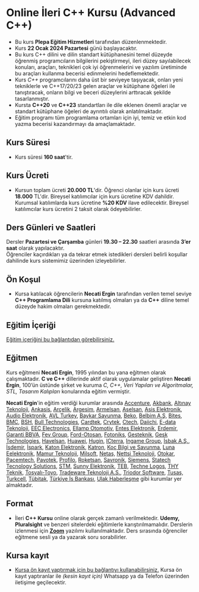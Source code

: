 # Online İleri C++ Kursu (Advanced C++)

+ Bu kurs __Plepa Eğitim Hizmetleri__ tarafından düzenlenmektedir.
+ Kurs __22 Ocak 2024 Pazartesi__ günü başlayacaktır.
+ Bu kurs C++ dilini ve dilin standart kütüphanesini temel düzeyde öğrenmiş programcıların bilgilerini pekiştirmeyi, ileri düzey sayılabilecek konuları, araçları, teknikleri çok iyi öğrenmelerini ve yazılım üretiminde bu araçları kullanma becerisi edinmelerini hedeflemektedir.
+ Kurs _C++_ programcılarını daha üst bir seviyeye taşıyacak, onları yeni tekniklerle ve C++17/20/23 gelen araçlar ve kütüphane öğeleri ile tanıştıracak, onların bilgi ve beceri düzeylerini arttıracak şekilde tasarlanmıştır.
+ Kursta __C++20__ ve __C++23__ standartları ile dile eklenen önemli araçlar ve standart kütüphane öğeleri de ayrıntılı olarak anlatılmaktadır.
+ Eğitim programı tüm programlama ortamları için iyi, temiz ve etkin kod yazma becerisi kazandırmayı da amaçlamaktadır.

## Kurs Süresi
+ Kurs süresi __160 saat__'tir. 

## Kurs Ücreti
+ Kursun toplam ücreti __20.000 TL__'dir. Öğrenci olanlar için kurs ücreti __18.000__ TL'dir. 
Bireysel katılımcılar için kurs ücretine KDV dahildir. 
Kurumsal katılımlarda kurs ücretine __%20 KDV__ ilave edilecektir. 
Bireysel katılımcılar kurs ücretini 2 taksit olarak ödeyebilirler.

## Ders Günleri ve Saatleri
Dersler __Pazartesi ve Çarşamba__ günleri __19.30 – 22.30__ saatleri arasında __3’er saat__ olarak yapılacaktır. <br>
Öğrenciler kaçırdıkları ya da tekrar etmek istedikleri dersleri belirli koşullar dahilinde kurs sistemimiz üzerinden izleyebilirler.

## Ön Koşul
+ Kursa katılacak öğrencilerin __Necati Ergin__ tarafından verilen temel seviye **C++ Programlama Dili** kursuna katılmış olmaları ya da **C++** diline temel düzeyde hakim olmaları gerekmektedir.

## Eğitim İçeriği
[Eğitim içeriğini bu bağlantıdan görebilirsiniz.](https://github.com/necatiergin/KURS_PROGRAMLARI/blob/main/ileri_cplusplus.md)

## Eğitmen
Kurs eğitmeni __Necati Ergin__, 1995 yılından bu yana eğitmen olarak çalışmaktadır. __C ve C++__ dillerinde aktif olarak uygulamalar geliştiren **Necati Ergin**, 100’ün üstünde şirket ve kuruma _C, C++, Veri Yapıları ve Algoritmalar, STL, Tasarım Kalıpları_ konularında eğitim vermiştir. 

__Necati Ergin__'in eğitim verdiği kurumlar arasında 
[Accenture](https://www.accenture.com/us-en),
[Akbank](https://www.akbank.com/tr-tr/sayfalar/default.aspx), 
[Altınay Teknoloji](http://www.altinay.com/savunma-teknolojileri/),
[Ankasis](http://www.ankasis.com/),
[Arçelik](https://www.arcelik.com.tr/), 
[Argesim](https://www.argesim.com.tr/),
[Armelsan](https://www.armelsan.com/),
[Aselsan](https://www.aselsan.com.tr/tr-tr/Sayfalar/default.aspx), 
[Asis Elektronik](https://asiselektronik.com.tr/),
[Audio Elektronik](https://www.audio.com.tr/), 
[AVL Turkey](https://www.avl.com/-/avl-turkey), 
[Baykar Savunma](https://www.baykarsavunma.com/),
[Beko](https://www.beko.com.tr/), 
[Belbim A.Ş](https://www.ibb.istanbul/CorporateUnit/Detail/156), 
[Bites](https://www.bites.com.tr/),
[BMC](https://www.bmc.com.tr/),
[BSH](https://www.bsh-group.com/tr/), 
[Bull Technologies](https://www.linkedin.com/company/bull-technologies/),
[Cardtek](https://www.paycore.com/), 
[Crytek](https://www.crytek.com/), 
[Ctech](https://ctech.com.tr/tr),
[Daiichi](https://www.daiichi.com/tr/ana-sayfa/),
[E-data Teknoloji](https://e-data.com.tr/),
[EEC Electronics](https://eecelectronics.com.tr/),
[Ellamp Otomotiv](https://www.ellamp.it/en/),
[Entes Elektronik](http://entes.com/tr/), 
[Erdemir](https://www.erdemir.com.tr/), 
[Garanti BBVA](https://www.garantibbva.com.tr/tr), 
[Fev Group](https://www.fev.com/en/turkiye.html),
[Ford-Otosan](https://www.fordotosan.com.tr/tr),
[Fotoniks](https://www.fotoniks.com.tr/),
[Gesteknik](http://gesteknik.com/),
[Gesk Technologies](https://gesk.com.tr/),
[Havelsan](https://www.havelsan.com.tr/), 
[Huawei](https://www.huawei.com/tr/), 
[Hugin](http://hugin.com.tr/tr/home), 
[ICterra](https://www.icterra.com/tr/),
[Ingame Group](https://www.ingamegroup.com/),
[İsbak A.Ş.](https://www.ibb.istanbul/CorporateUnit/Detail/164), 
[İsdemir](https://www.isdemir.com.tr/), 
[İspark](https://ispark.istanbul/), 
[Katon Elektronik](http://www.katonelektronik.com/),
[Katron](http://katron.com.tr/), 
[Koç Bilgi ve Savunma](https://www.kocsavunma.com.tr/), 
[Luna Eelektronik](https://lunatr.com/),
[Mamur Teknoloji](http://www.mamurtech.com/), 
[Milsoft](https://www.milsoft.com.tr/),
[Netaş](http://www.netas.com.tr/ana-sayfa/), 
[Nettsi Teknoloji](https://www.nettsi.com/),
[Otokar](https://www.otokar.com.tr/),
[Pacemtech](https://www.pacemtech.com/),
[Pavotek](https://pavotek.com.tr/), 
[Profilo](https://www.profilo.com/), 
[Roketsan](http://www.roketsan.com.tr/), 
[Savronik](http://www.savronik.com.tr/tr/anasayfa/),
[Siemens](https://www.siemens-home.bsh-group.com/tr/), 
[Statech Tecnology Solutions](http://www.statechsolutions.com/),
[STM](https://www.stm.com.tr/tr), 
[Sunny Elektronik](https://www.sunny.com.tr/), 
[TEB](https://www.teb.com.tr/), 
[Techne Logos](https://www.tekhnelogos.com/),
[THY Teknik](https://turkishtechnic.com/Home/TR), 
[Tosyalı-Toyo](https://www.tosyaliholding.com.tr/),
[Tradeware Teknoloji A.Ş.](https://www.tradewaretech.com/who-we-are/),
[Triodor Software](http://triodorarge.com/), 
[Tusaş](https://www.tusas.com/),
[Turkcell](https://www.turkcell.com.tr/), 
[Tübitak](https://www.tubitak.gov.tr/), 
[Türkiye İs Bankası](https://www.isbank.com.tr), 
[Ulak Haberleşme](https://www.ulakhaberlesme.com.tr/index.php/tr/) gibi kurumlar yer almaktadır.

## Format
+ İleri __C++ Kursu__ online olarak gerçek zamanlı verilmektedir. __Udemy, Pluralsight__ ve benzeri sitelerdeki eğitimlerle karıştırılmamalıdır. Derslerin izlenmesi için __[Zoom](https://zoom.us/)__ yazılımı kullanılmaktadır. Ders sırasında öğrenciler eğitmene sesli ya da yazarak soru sorabilirler.

## Kursa kayıt
+ [Kursa ön kayıt yaptırmak için bu bağlantıyı kullanabilirsiniz.](https://us02web.zoom.us/meeting/register/tZUtcOChpz8jHdUKlnSZn2VfHZOm4zmYKPi1)
Kursa ön kayıt yaptıranlar ile _(kesin kayıt için)_ Whatsapp ya da Telefon üzerinden iletişime geçilecektir.
